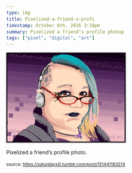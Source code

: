 ```yaml
---
type: img
title: Pixelized-a-friend-s-profi
timestamp: October 6th, 2016 3:18pm
summary: Pixelized a friend’s profile photop 
tags: ["pixel", "digital", "art"]
---
```

<img src="../media/151441183214.png"/>
                                                                                          <div class="caption"><p>Pixelized a friend’s profile photo.</p> </div>
                                    
                
                
                
                
                                
<small>source: https://saturdayxiii.tumblr.com/post/151441183214</small>